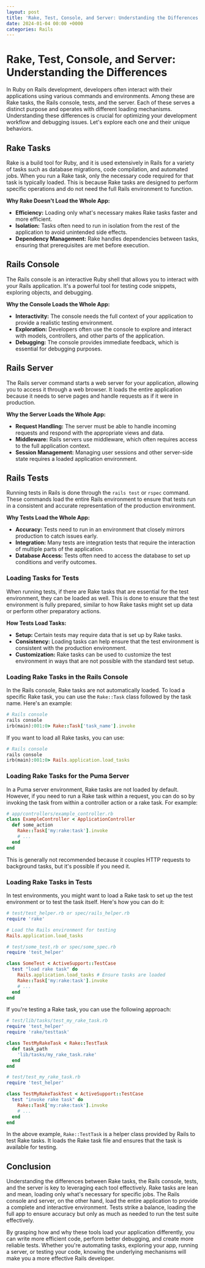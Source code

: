 ```yaml
---
layout: post
title: 'Rake, Test, Console, and Server: Understanding the Differences'
date: 2024-01-04 00:00 +0000
categories: Rails
---
```

# Rake, Test, Console, and Server: Understanding the Differences

In Ruby on Rails development, developers often interact with their applications using various commands and environments. Among these are Rake tasks, the Rails console, tests, and the server. Each of these serves a distinct purpose and operates with different loading mechanisms. Understanding these differences is crucial for optimizing your development workflow and debugging issues. Let's explore each one and their unique behaviors.

## Rake Tasks

Rake is a build tool for Ruby, and it is used extensively in Rails for a variety of tasks such as database migrations, code compilation, and automated jobs. When you run a Rake task, only the necessary code required for that task is typically loaded. This is because Rake tasks are designed to perform specific operations and do not need the full Rails environment to function.

**Why Rake Doesn't Load the Whole App:**
- **Efficiency:** Loading only what's necessary makes Rake tasks faster and more efficient.
- **Isolation:** Tasks often need to run in isolation from the rest of the application to avoid unintended side effects.
- **Dependency Management:** Rake handles dependencies between tasks, ensuring that prerequisites are met before execution.

## Rails Console

The Rails console is an interactive Ruby shell that allows you to interact with your Rails application. It's a powerful tool for testing code snippets, exploring objects, and debugging.

**Why the Console Loads the Whole App:**
- **Interactivity:** The console needs the full context of your application to provide a realistic testing environment.
- **Exploration:** Developers often use the console to explore and interact with models, controllers, and other parts of the application.
- **Debugging:** The console provides immediate feedback, which is essential for debugging purposes.

## Rails Server

The Rails server command starts a web server for your application, allowing you to access it through a web browser. It loads the entire application because it needs to serve pages and handle requests as if it were in production.

**Why the Server Loads the Whole App:**
- **Request Handling:** The server must be able to handle incoming requests and respond with the appropriate views and data.
- **Middleware:** Rails servers use middleware, which often requires access to the full application context.
- **Session Management:** Managing user sessions and other server-side state requires a loaded application environment.

## Rails Tests

Running tests in Rails is done through the `rails test` or `rspec` command. These commands load the entire Rails environment to ensure that tests run in a consistent and accurate representation of the production environment.

**Why Tests Load the Whole App:**
- **Accuracy:** Tests need to run in an environment that closely mirrors production to catch issues early.
- **Integration:** Many tests are integration tests that require the interaction of multiple parts of the application.
- **Database Access:** Tests often need to access the database to set up conditions and verify outcomes.

### Loading Tasks for Tests

When running tests, if there are Rake tasks that are essential for the test environment, they can be loaded as well. This is done to ensure that the test environment is fully prepared, similar to how Rake tasks might set up data or perform other preparatory actions.

**How Tests Load Tasks:**
- **Setup:** Certain tests may require data that is set up by Rake tasks.
- **Consistency:** Loading tasks can help ensure that the test environment is consistent with the production environment.
- **Customization:** Rake tasks can be used to customize the test environment in ways that are not possible with the standard test setup.


### Loading Rake Tasks in the Rails Console

In the Rails console, Rake tasks are not automatically loaded. To load a specific Rake task, you can use the `Rake::Task` class followed by the task name. Here's an example:

```ruby
# Rails console
rails console
irb(main):001:0> Rake::Task['task_name'].invoke
```

If you want to load all Rake tasks, you can use:

```ruby
# Rails console
rails console
irb(main):001:0> Rails.application.load_tasks
```

### Loading Rake Tasks for the Puma Server

In a Puma server environment, Rake tasks are not loaded by default. However, if you need to run a Rake task within a request, you can do so by invoking the task from within a controller action or a rake task. For example:

```ruby
# app/controllers/example_controller.rb
class ExampleController < ApplicationController
  def some_action
    Rake::Task['my:rake:task'].invoke
    # ...
  end
end
```

This is generally not recommended because it couples HTTP requests to background tasks, but it's possible if you need it.

### Loading Rake Tasks in Tests

In test environments, you might want to load a Rake task to set up the test environment or to test the task itself. Here's how you can do it:

```ruby
# test/test_helper.rb or spec/rails_helper.rb
require 'rake'

# Load the Rails environment for testing
Rails.application.load_tasks

# test/some_test.rb or spec/some_spec.rb
require 'test_helper'

class SomeTest < ActiveSupport::TestCase
  test "load rake task" do
    Rails.application.load_tasks # Ensure tasks are loaded
    Rake::Task['my:rake:task'].invoke
    # ...
  end
end
```

If you're testing a Rake task, you can use the following approach:

```ruby
# test/lib/tasks/test_my_rake_task.rb
require 'test_helper'
require 'rake/testtask'

class TestMyRakeTask < Rake::TestTask
  def task_path
    'lib/tasks/my_rake_task.rake'
  end
end

# test/test_my_rake_task.rb
require 'test_helper'

class TestMyRakeTaskTest < ActiveSupport::TestCase
  test "invoke rake task" do
    Rake::Task['my:rake:task'].invoke
    # ...
  end
end
```

In the above example, `Rake::TestTask` is a helper class provided by Rails to test Rake tasks. It loads the Rake task file and ensures that the task is available for testing.


## Conclusion

Understanding the differences between Rake tasks, the Rails console, tests, and the server is key to leveraging each tool effectively. Rake tasks are lean and mean, loading only what's necessary for specific jobs. The Rails console and server, on the other hand, load the entire application to provide a complete and interactive environment. Tests strike a balance, loading the full app to ensure accuracy but only as much as needed to run the test suite effectively.

By grasping how and why these tools load your application differently, you can write more efficient code, perform better debugging, and create more reliable tests. Whether you're automating tasks, exploring your app, running a server, or testing your code, knowing the underlying mechanisms will make you a more effective Rails developer.

